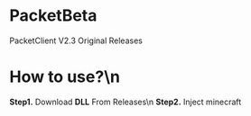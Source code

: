 # PacketBeta
PacketClient V2.3 Original Releases

# How to use?\n
**Step1.** Download __DLL__ From Releases\n
**Step2.** Inject minecraft
